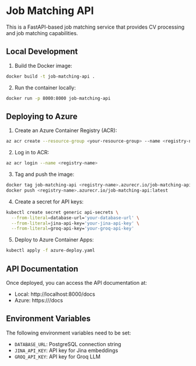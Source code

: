 # Job Matching API

This is a FastAPI-based job matching service that provides CV processing and job matching capabilities.

## Local Development

1. Build the Docker image:
```bash
docker build -t job-matching-api .
```

2. Run the container locally:
```bash
docker run -p 8000:8000 job-matching-api
```

## Deploying to Azure

1. Create an Azure Container Registry (ACR):
```bash
az acr create --resource-group <your-resource-group> --name <registry-name> --sku Basic
```

2. Log in to ACR:
```bash
az acr login --name <registry-name>
```

3. Tag and push the image:
```bash
docker tag job-matching-api <registry-name>.azurecr.io/job-matching-api:latest
docker push <registry-name>.azurecr.io/job-matching-api:latest
```

4. Create a secret for API keys:
```bash
kubectl create secret generic api-secrets \
  --from-literal=database-url='your-database-url' \
  --from-literal=jina-api-key='your-jina-api-key' \
  --from-literal=groq-api-key='your-groq-api-key'
```

5. Deploy to Azure Container Apps:
```bash
kubectl apply -f azure-deploy.yaml
```

## API Documentation

Once deployed, you can access the API documentation at:
- Local: http://localhost:8000/docs
- Azure: https://<your-app-url>/docs

## Environment Variables

The following environment variables need to be set:
- `DATABASE_URL`: PostgreSQL connection string
- `JINA_API_KEY`: API key for Jina embeddings
- `GROQ_API_KEY`: API key for Groq LLM